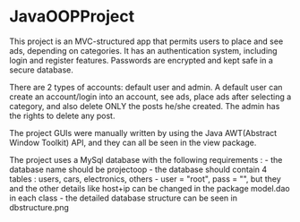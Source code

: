 # JavaOOPProject
This project is an MVC-structured app that permits users to place and see ads, depending on categories.
It has an authentication system, including login and register features.
Passwords are encrypted and kept safe in a secure database.

There are 2 types of accounts: default user and admin.
A default user can create an account/login into an account, see ads, place ads after selecting a category,
and also delete ONLY the posts he/she created.
The admin has the rights to delete any post.

The project GUIs were manually written by using the Java AWT(Abstract Window Toolkit) API, and they can all be
seen in the view package.

The project uses a MySql database with the following requirements :
    - the database name should be projectoop
    - the database should contain 4 tables : users, cars, electronics, others
    - user = "root", pass = "", but they and the other details like host+ip can
                                be changed in the package model.dao in each class
    - the detailed database structure can be seen in dbstructure.png
